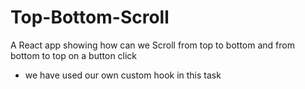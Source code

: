 # Top-Bottom-Scroll
A React app showing how can we Scroll from top to bottom and from bottom to top on a button click
- we have used our own custom hook in this task
